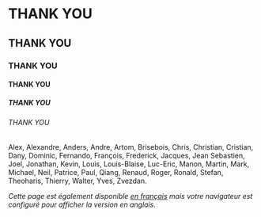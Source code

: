 # THANK YOU #
## THANK YOU ##
### THANK YOU ###
#### THANK YOU ####
##### THANK YOU #####
###### THANK YOU ######

Alex, Alexandre, Anders, Andre, Artom, Brisebois, Chris, Christian, Cristian, Dany, Dominic, Fernando, François, Frederick, Jacques, Jean Sebastien, Joel, Jonathan, Kevin, Louis, Louis-Blaise, Luc-Eric, Manon, Martin, Mark, Michael, Neil, Patrice, Paul, Qiang, Renaud, Roger, Ronald, Stefan, Theoharis, Thierry, Walter, Yves, Zvezdan.

_Cette page est également disponible [en français](http://code.google.com/p/montrealtransit-for-android/wiki/ThankYou?wl=fr) mais votre navigateur est configuré pour afficher la version en anglais._